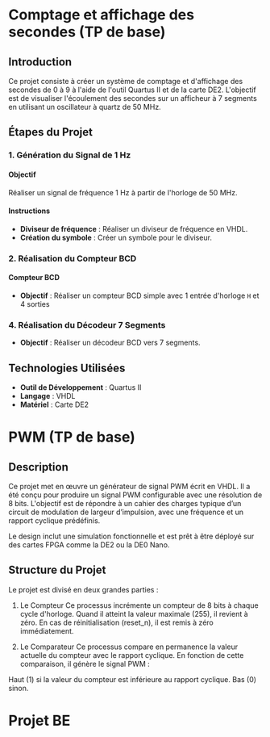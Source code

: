 # Comptage et affichage des secondes (TP de base)

## Introduction

Ce projet consiste à créer un système de comptage et d'affichage des secondes de 0 à 9 à l'aide de l'outil Quartus II et de la carte DE2. L'objectif est de visualiser l'écoulement des secondes sur un afficheur à 7 segments en utilisant un oscillateur à quartz de 50 MHz.


## Étapes du Projet

### 1. Génération du Signal de 1 Hz

#### Objectif

Réaliser un signal de fréquence 1 Hz à partir de l'horloge de 50 MHz.

#### Instructions

- **Diviseur de fréquence** : Réaliser un diviseur de fréquence en VHDL.
- **Création du symbole** : Créer un symbole pour le diviseur.

### 2. Réalisation du Compteur BCD

#### Compteur  BCD

- **Objectif** : Réaliser un compteur BCD simple avec 1 entrée d'horloge `H` et 4 sorties 


### 4. Réalisation du Décodeur 7 Segments

- **Objectif** : Réaliser un décodeur BCD vers 7 segments.

## Technologies Utilisées

- **Outil de Développement** : Quartus II
- **Langage** : VHDL
- **Matériel** : Carte DE2


# PWM (TP de base)
## Description
Ce projet met en œuvre un générateur de signal PWM écrit en VHDL. Il a été conçu pour produire un signal PWM configurable avec une résolution de 8 bits. L'objectif est de répondre à un cahier des charges typique d’un circuit de modulation de largeur d’impulsion, avec une fréquence et un rapport cyclique prédéfinis.

Le design inclut une simulation fonctionnelle et est prêt à être déployé sur des cartes FPGA comme la DE2 ou la DE0 Nano.
## Structure du Projet
Le projet est divisé en deux grandes parties :

1. Le Compteur
Ce processus incrémente un compteur de 8 bits à chaque cycle d'horloge. Quand il atteint la valeur maximale (255), il revient à zéro. En cas de réinitialisation (reset_n), il est remis à zéro immédiatement.

2. Le Comparateur
Ce processus compare en permanence la valeur actuelle du compteur avec le rapport cyclique. En fonction de cette comparaison, il génère le signal PWM :

Haut (1) si la valeur du compteur est inférieure au rapport cyclique.
Bas (0) sinon.

# Projet BE
